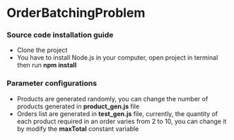 # OrderBatchingProblem

### Source code installation guide

- Clone the project
- You have to install Node.js in your computer, open project in terminal then run **npm install**

### Parameter configurations

- Products are generated randomly, you can change the number of products generated in **product_gen.js** file
- Orders list are generated in **test_gen.js** file, currently, the quantity of each product required in an order
  varies from 2 to 10, you can change it by modify the **maxTotal** constant variable
